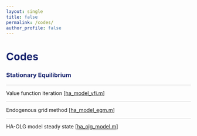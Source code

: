 ```yaml
---
layout: single
title: false
permalink: /codes/
author_profile: false
---
```

<h1 style="color:rgb(27,39,113);">Codes</h1> 

<h3 style="color:rgb(27,39,113);">Stationary Equilibrium</h3> 

<hr style = "height:0.5px;border-width:0;color:gray;background-color:rgb(216,216,216)">

Value function iteration             [[ha_model_vfi.m](/upload/codes/ha_partial_equilibrium.m)]  

<hr style = "height:0.5px;border-width:0;color:gray;background-color:rgb(216,216,216)">

Endogenous grid method               [[ha_model_egm.m](/upload/codes/ha_general_equilibrium.m)]

<hr style = "height:0.5px;border-width:0;color:gray;background-color:rgb(216,216,216)">

HA-OLG model steady state           [[ha_olg_model.m](/upload/codes/olg_partial_equilibrium.m)]<br> 
  <br>
    <br>
      <br>
        <br>
      
          
          
          
          
